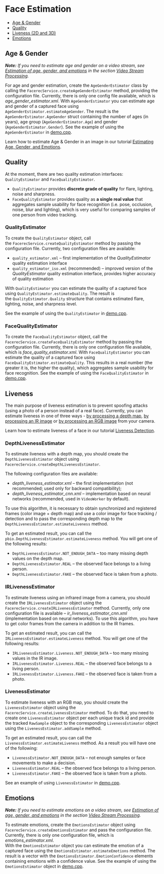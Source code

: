 # Face Estimation

* [Age & Gender](#age--gender)
* [Quality](#quality) 
* [Liveness (2D and 3D)](#liveness)
* [Emotions](#emotions)

## Age & Gender

_**Note:** If you need to estimate age and gender on a video stream, see [Estimation of age, gender, and emotions](video_stream_processing.md#estimation-of-age-gender-and-emotions) in the section [Video Stream Processing](video_stream_processing.md)._

For age and gender estimation, create the `AgeGenderEstimator` class by calling the `FacerecService.createAgeGenderEstimator` method, providing the configuration file. Currently, there is only one config file available, which is *age_gender_estimator.xml*. With `AgeGenderEstimator` you can estimate age and gender of a captured face using `AgeGenderEstimator.estimateAgeGender`. The result is the `AgeGenderEstimator.AgeGender` struct containing the number of ages (in years), age group (`AgeGenderEstimator.Age`) and gender (`AgeGenderEstimator.Gender`). See the example of using the `AgeGenderEstimator` in [demo.cpp](../../../examples/cpp/demo/demo.cpp). 

Learn how to estimate Age & Gender in an image in our tutorial [Estimating Age, Gender, and Emotions](../tutorials/estimating_age_gender_and_emotions.md).

## Quality

At the moment, there are two quality estimation interfaces: `QualityEstimator` and `FaceQualityEstimator`. 
 * `QualityEstimator` provides **discrete grade of quality** for flare, lighting, noise and sharpness. 
 * `FaceQualityEstimator` provides quality as **a single real value** that aggregates sample usability for face recognition (i.e. pose, occlusion, noise, blur and lighting), which is very useful for comparing samples of one person from video tracking.  

### QualityEstimator

To create the `QualityEstimator` object, call the `FacerecService.createQualityEstimator` method by passing the configuration file. Currently, two configuration files are available:
* `quality_estimator.xml` – first implementation of the *QualityEstimator* quality estimation interface 
* `quality_estimator_iso.xml` (recommended) – improved version of the *QualityEstimator* quality estimation interface, provides higher accuracy of quality estimation 

With `QualityEstimator` you can estimate the quality of a captured face using `QualityEstimator.estimateQuality`. The result is the `QualityEstimator.Quality` structure that contains estimated flare, lighting, noise, and sharpness level. 

See the example of using the `QualityEstimator` in [demo.cpp](../../../examples/cpp/demo/demo.cpp).

### FaceQualityEstimator

To create the `FaceQualityEstimator` object, call the `FacerecService.createFaceQualityEstimator` method by passing the configuration file. Currently, there is only one configuration file available, which is *face_quality_estimator.xml*. With `FaceQualityEstimator` you can estimate the quality of a captured face using `FaceQualityEstimator.estimateQuality`. This results in a real number (the greater it is, the higher the quality), which aggregates sample usability for face recognition. See the example of using the `FaceQualityEstimator` in [demo.cpp](../../../examples/cpp/demo/demo.cpp).

## Liveness

The main purpose of liveness estimation is to prevent spoofing attacks (using a photo of a person instead of a real face). Currently, you can estimate liveness in one of three ways - [by processing a depth map](#depthlivenessestimator), [by processing an IR image](#irlivenessestimator) or [by processing an RGB image](#livenessestimator) from your camera.

Learn how to estimate liveness of a face in our tutorial [Liveness Detection](../tutorials/liveness_detection.md).

### DepthLivenessEstimator

To estimate liveness with a depth map, you should create the `DepthLivenessEstimator` object using `FacerecService.createDepthLivenessEstimator`.

The following configuration files are available:
  * *depth_liveness_estimator.xml* – the first implementation (not recommended; used only for backward compatibility);
  * *depth_liveness_estimator_cnn.xml* – implementation based on neural networks (recommended, used in `VideoWorker` by default).

To use this algorithm, it is necessary to obtain synchronized and registered frames (color image + depth map) and use a color image for face tracking / detection and to pass the corresponding depth map to the `DepthLivenessEstimator.estimateLiveness` method.

To get an estimated result, you can call the `pbio.DepthLivenessEstimator.estimateLiveness` method. You will get one of the following results:
  * `DepthLivenessEstimator.NOT_ENOUGH_DATA` – too many missing depth values on the depth map.
  * `DepthLivenessEstimator.REAL` – the observed face belongs to a living person.
  * `DepthLivenessEstimator.FAKE` – the observed face is taken from a photo.

### IRLivenessEstimator 

To estimate liveness using an infrared image from a camera, you should create the `IRLivenessEstimator` object using the `FacerecService.createIRLivenessEstimator` method. Currently, only one configuration file is available – *ir_liveness_estimator_cnn.xml* (implementation based on neural networks). To use this algorithm, you have to get color frames from the camera in addition to the IR frames.

To get an estimated result, you can call the `IRLivenessEstimator.estimateLiveness` method. You will get one of the following results:
* `IRLivenessEstimator.Liveness.NOT_ENOUGH_DATA` – too many missing values in the IR image.
* `IRLivenessEstimator.Liveness.REAL` – the observed face belongs to a living person.
* `IRLivenessEstimator.Liveness.FAKE` – the observed face is taken from a photo.

### LivenessEstimator

To estimate liveness with an RGB map, you should create the `LivenessEstimator` object using the `FacerecService.createLivenessEstimator` method. To do that, you need to create one `LivenessEstimator` object per each unique track id and provide the tracked `RawSample` object to the corresponding `LivenessEstimator` object using the `LivenessEstimator.addSample` method.

To get an estimated result, you can call the `LivenessEstimator.estimateLiveness` method. As a result you will have one of the following:
  * `LivenessEstimator.NOT_ENOUGH_DATA` – not enough samples or face movements to make a decision.
  * `LivenessEstimator.REAL` – the observed face belongs to a living person.
  * `LivenessEstimator.FAKE` – the observed face is taken from a photo.

See an example of using `LivenessEstimator` in [demo.cpp](../../../examples/cpp/demo/demo.cpp).

## Emotions

_**Note:** If you need to estimate emotions on a video stream, see [Estimation of age, gender, and emotions](video_stream_processing.md#estimation-of-age-gender-and-emotions) in the section [Video Stream Processing](video_stream_processing.md)._

To estimate emotions, create the `EmotionsEstimator` object using `FacerecService.createEmotionsEstimator` and pass the configuration file. Currently, there is only one configuration file, which is *emotions_estimator.xml*.  
With the `EmotionsEstimator` object you can estimate the emotion of a captured face using the `EmotionsEstimator.estimateEmotions` method. The result is a vector with the `EmotionsEstimator.EmotionConfidence` elements containing emotions with a confidence value. See the example of using the `EmotionsEstimator` object in [demo.cpp](../../../examples/cpp/demo/demo.cpp).
